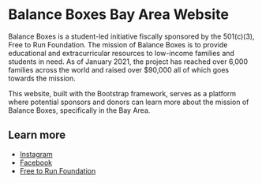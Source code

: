 # Balance Boxes Bay Area Website

Balance Boxes is a student-led initiative fiscally sponsored by the 501(c)(3), Free to Run Foundation. The mission of Balance Boxes is to provide educational and extracurricular resources to low-income families and students in need. As of January 2021, the project has reached over 6,000 families across the world and raised over $90,000 all of which goes towards the mission.

This website, built with the Bootstrap framework, serves as a platform where potential sponsors and donors can learn more about the mission of Balance Boxes, specifically in the Bay Area. 

## Learn more
- [Instagram](https://www.instagram.com/balanceboxes_ba/?hl=en)
- [Facebook](https://www.facebook.com/balanceboxes/)
- [Free to Run Foundation](https://www.freetorunfoundation.org/)
